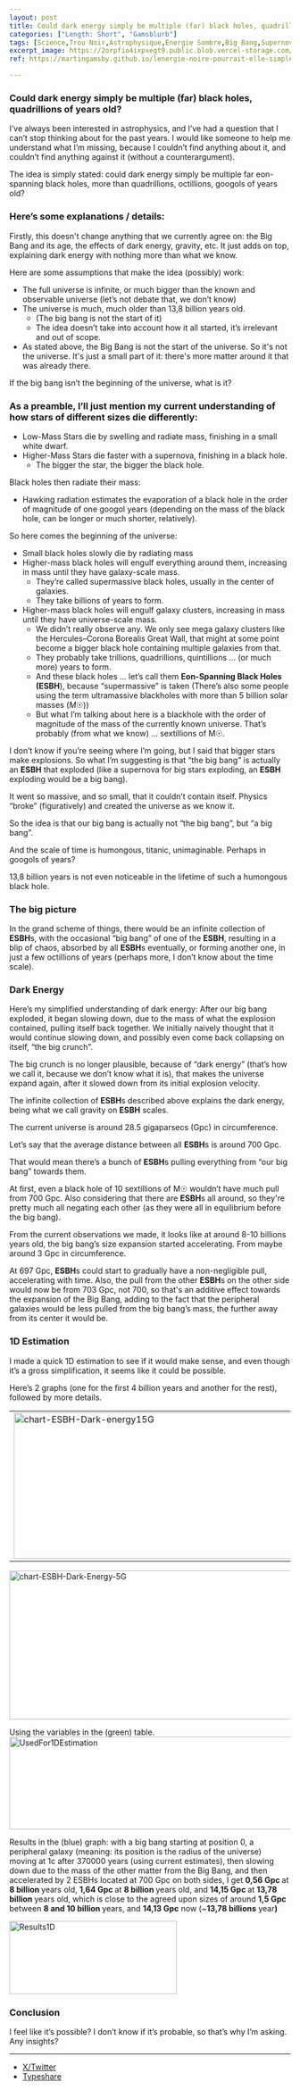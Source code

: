 ```yaml
---
layout: post
title: Could dark energy simply be multiple (far) black holes, quadrillions of years old?
categories: ["Length: Short", "Gamsblurb"]
tags: [Science,Trou Noir,Astrophysique,Énergie Sombre,Big Bang,Supernova,Gravité,Radiation de Hawking,Théorie,Gamsblurb]
excerpt_image: https://2orpfio4ixpxegt9.public.blob.vercel-storage.com/blogPost/cm2ahfi7i008gl40cjwmp3gz6/preview-image-QwsKqpiRcVpytee3m576BTmcR18IBH.webp
ref: https://martingamsby.github.io/lenergie-noire-pourrait-elle-simplement-etre-constituee-de-multiples-trous-noirs-lointains-vieux-de-plusieurs-milliards-dannees

---
```


### **Could dark energy simply be multiple (far) black holes, quadrillions of years old?**

I’ve always been interested in astrophysics, and I’ve had a question that I can’t stop thinking about for the past years. I would like someone to help me understand what I’m missing, because I couldn’t find anything about it, and couldn’t find anything against it (without a counterargument). 

The idea is simply stated: could dark energy simply be multiple far eon-spanning black holes, more than quadrillions, octillions, googols of years old?

### Here’s some explanations / details:

Firstly, this doesn't change anything that we currently agree on: the Big Bang and its age, the effects of dark energy, gravity, etc. It just adds on top, explaining dark energy with nothing more than what we know.

Here are some assumptions that make the idea (possibly) work:

<ul>
 	<li style="font-weight: 400;"><span style="font-weight: 400;">The full universe is infinite, or much bigger than the known and observable universe (let’s not debate that, we don’t know)</span></li>
 	<li style="font-weight: 400;"><span style="font-weight: 400;">The universe is much, much older than 13,8 billion years old.</span>
<ul>
 	<li style="font-weight: 400;"><span style="font-weight: 400;">(The big bang is not the start of it)</span></li>
 	<li style="font-weight: 400;"><span style="font-weight: 400;">The idea doesn’t take into account how it all started, it’s irrelevant and out of scope.</span></li>
</ul>
</li>
 	<li style="font-weight: 400;"><span style="font-weight: 400;">As stated above, the Big Bang is not the start of the universe. So it's not the universe. It's just a small part of it: there's more matter around it that was already there.</span></li>
</ul>
If the big bang isn’t the beginning of the universe, what is it?

### As a preamble, I’ll just mention my current understanding of how stars of different sizes die differently:

<ul>
 	<li style="font-weight: 400;"><span style="font-weight: 400;">Low-Mass Stars die by swelling and radiate mass, finishing in a small white dwarf.</span></li>
 	<li style="font-weight: 400;"><span style="font-weight: 400;">Higher-Mass Stars die faster with a supernova, finishing in a black hole.</span>
<ul>
 	<li style="font-weight: 400;"><span style="font-weight: 400;">The bigger the star, the bigger the black hole.</span></li>
</ul>
</li>
</ul>
<span style="font-weight: 400;">Black holes then radiate their mass:</span>
<ul>
 	<li style="font-weight: 400;"><span style="font-weight: 400;">Hawking radiation estimates the evaporation of a black hole in the order of magnitude of one googol years (depending on the mass of the black hole, can be longer or much shorter, relatively).</span></li>
</ul>
<span style="font-weight: 400;">So here comes the beginning of the universe:</span>
<ul>
 	<li style="font-weight: 400;"><span style="font-weight: 400;">Small black holes slowly die by radiating mass</span></li>
 	<li style="font-weight: 400;"><span style="font-weight: 400;">Higher-mass black holes will engulf everything around them, increasing in mass until they have galaxy-scale mass.</span>
<ul>
 	<li style="font-weight: 400;"><span style="font-weight: 400;">They’re called supermassive black holes, usually in the center of galaxies.</span></li>
 	<li style="font-weight: 400;"><span style="font-weight: 400;">They take billions of years to form.</span></li>
</ul>
</li>
 	<li style="font-weight: 400;"><span style="font-weight: 400;">Higher-mass black holes will engulf galaxy clusters, increasing in mass until they have universe-scale mass. </span>
<ul>
 	<li style="font-weight: 400;"><span style="font-weight: 400;">We didn’t really observe any. We only see mega galaxy clusters like the Hercules–Corona Borealis Great Wall, that might at some point become a bigger black hole containing multiple galaxies from that.</span></li>
 	<li style="font-weight: 400;"><span style="font-weight: 400;">They probably take trillions, quadrillions, quintillions … (or much more) years to form.</span></li>
 	<li style="font-weight: 400;"><span style="font-weight: 400;">And these black holes … let’s call them </span><b>Eon-Spanning Black Holes (ESBH</b><span style="font-weight: 400;">), because “supermassive” is taken (There’s also some people using the term ultramassive blackholes with more than 5 billion solar masses</span><span style="font-weight: 400;"> (</span><i><span style="font-weight: 400;">M</span></i><span style="font-weight: 400;">☉</span><span style="font-weight: 400;">)</span><span style="font-weight: 400;">)</span></li>
 	<li style="font-weight: 400;"><span style="font-weight: 400;">But what I’m talking about here is a blackhole with the order of magnitude of the mass of the currently known universe. That’s probably (from what we know) … sextillions of M</span><span style="font-weight: 400;">☉</span><span style="font-weight: 400;">.</span></li>
</ul>
</li>
</ul>
<span style="font-weight: 400;">I don’t know if you’re seeing where I’m going, but I said that bigger stars make explosions. So what I’m suggesting is that “the big bang” is actually an </span><b>ESBH</b><span style="font-weight: 400;"> that exploded (like a supernova for big stars exploding, an </span><b>ESBH</b><span style="font-weight: 400;"> exploding would be a big bang).</span>

<span style="font-weight: 400;">It went so massive, and so small, that it couldn’t contain itself. Physics “broke” (figuratively) and created the universe as we know it.</span>

<span style="font-weight: 400;">So the idea is that our big bang is actually not “the big bang”, but “a big bang”.</span>

<span style="font-weight: 400;">And the scale of time is humongous, titanic, unimaginable. Perhaps in googols of years?</span>

<span style="font-weight: 400;">13,8 billion years is not even noticeable in the lifetime of such a humongous black hole.</span>

### The big picture

<span style="font-weight: 400;">In the grand scheme of things, there would be an infinite collection of </span><b>ESBH</b><span style="font-weight: 400;">s, with the occasional “big bang” of one of the </span><b>ESBH</b><span style="font-weight: 400;">, resulting in a blip of chaos, absorbed by all </span><b>ESBH</b><span style="font-weight: 400;">s eventually, or forming another one, in just a few octillions of years (perhaps more, I don’t know about the time scale).</span>

### Dark Energy

<span style="font-weight: 400;">Here’s my simplified understanding of dark energy: After our big bang exploded, it began slowing down, due to the mass of what the explosion contained, pulling itself back together. We initially naively thought that it would continue slowing down, and possibly even come back collapsing on itself, “the big crunch”.</span>

<span style="font-weight: 400;">The big crunch is no longer plausible, because of “dark energy” (that’s how we call it, because we don’t know what it is), that makes the universe expand again, after it slowed down from its initial explosion velocity.</span>

<span style="font-weight: 400;">The infinite collection of </span><b>ESBH</b><span style="font-weight: 400;">s described above explains the dark energy, being what we call gravity on </span><b>ESBH</b><span style="font-weight: 400;"> scales.</span>

<span style="font-weight: 400;">The current universe is around 28.5 gigaparsecs (Gpc) in circumference.</span>

<span style="font-weight: 400;">Let’s say that the average distance between all </span><b>ESBH</b><span style="font-weight: 400;">s is around 700 Gpc.</span>

<span style="font-weight: 400;">That would mean there’s a bunch of </span><b>ESBH</b><span style="font-weight: 400;">s pulling everything from “our big bang” towards them.</span>

<span style="font-weight: 400;">At first, even a black hole of 10 sextillions of M</span><span style="font-weight: 400;">☉</span><span style="font-weight: 400;"> wouldn’t have much pull from 700 Gpc. Also considering that there are </span><b>ESBH</b><span style="font-weight: 400;">s all around, so they're pretty much all negating each other (as they were all in equilibrium before the big bang).</span>

<span style="font-weight: 400;">From the current observations we made, it looks like at around 8-10 billions years old, the big bang’s size expansion started accelerating. From maybe around 3 Gpc in circumference.</span>

<span style="font-weight: 400;">At 697 Gpc, </span><b>ESBH</b><span style="font-weight: 400;">s could start to gradually have a non-negligible pull, accelerating with time. Also, the pull from the other </span><b>ESBH</b><span style="font-weight: 400;">s on the other side would now be from 703 Gpc, not 700, so that's an additive effect towards the expansion of the Big Bang, adding to the fact that the peripheral galaxies would be less pulled from the big bang’s mass, the further away from its center it would be.</span>

### 1D Estimation

<span style="font-weight: 400;">I made a quick 1D estimation to see if it would make sense, and even though it’s a gross simplification, it seems like it could be possible.</span>

<span style="font-weight: 400;">Here’s 2 graphs (one for the first 4 billion years and another for the rest), followed by more details.</span>

<a href="http://martingamsby.com/martin-gamsby/wp-content/uploads/2023/11/chart-ESBH-Dark-energy15G.png">
<table cellpadding=6><tr><td><img class="aligncenter wp-image-350 size-full" src="http://martingamsby.com/martin-gamsby/wp-content/uploads/2023/11/chart-ESBH-Dark-energy15G.png" alt="chart-ESBH-Dark-energy15G" width="639" height="262" /></td></tr></table>
</a><a href="http://martingamsby.com/martin-gamsby/wp-content/uploads/2023/11/chart-ESBH-Dark-Energy-5G.png"><img class="aligncenter wp-image-351 size-full" src="http://martingamsby.com/martin-gamsby/wp-content/uploads/2023/11/chart-ESBH-Dark-Energy-5G.png" alt="chart-ESBH-Dark-Energy-5G" width="639" height="267" /></a>

<span style="font-weight: 400;">Using the variables in the (green) table.</span> <a href="http://martingamsby.com/martin-gamsby/wp-content/uploads/2023/11/UsedFor1DEstimation.png"><img class="aligncenter wp-image-353 size-full" src="http://martingamsby.com/martin-gamsby/wp-content/uploads/2023/11/UsedFor1DEstimation.png" alt="UsedFor1DEstimation" width="522" height="166" /></a>

<span style="font-weight: 400;">Results in the (blue) graph: with a big bang starting at position 0, a peripheral galaxy (meaning: its position is the radius of the universe) moving at 1c after 370000 years (using current estimates), then slowing down due to the mass of the other matter from the Big Bang, and then accelerated by 2 ESBHs located at 700 Gpc on both sides, I get </span><b>0,56 Gpc </b><span style="font-weight: 400;">at </span><b>8 billion </b><span style="font-weight: 400;">years old, </span><b>1,64 Gpc </b><span style="font-weight: 400;">at </span><b>8 billion </b><span style="font-weight: 400;">years old, and </span><b>14,15 Gpc </b><span style="font-weight: 400;">at </span><b>13,78 billion </b><span style="font-weight: 400;">years old, which is close to the agreed upon sizes of around </span><b>1,5 Gpc</b><span style="font-weight: 400;"> between </span><b>8 and 10 billion </b><span style="font-weight: 400;">years, and </span><b>14,13 Gpc</b><span style="font-weight: 400;"> now (~</span><b>13,78 billions</b><span style="font-weight: 400;"> year</span><b>)</b>

<a href="http://martingamsby.com/martin-gamsby/wp-content/uploads/2023/11/Results1D.png"><img class="aligncenter wp-image-354 size-medium" src="http://martingamsby.com/martin-gamsby/wp-content/uploads/2023/11/Results1D-300x131.png" alt="Results1D" width="300" height="131" /></a>

### Conclusion

<span style="font-weight: 400;">I feel like it’s possible? I don’t know if it’s probable, so that’s why I’m asking. Any insights?</span>

---

- [X/Twitter](https://x.com/Martin_Gamsby/status/1846185434423984312)
- [Typeshare](https://typeshare.co/martingamsby/posts/could-dark-energy-simply-be-multiple-far-black-holes-quadrillions-of-years-old)

